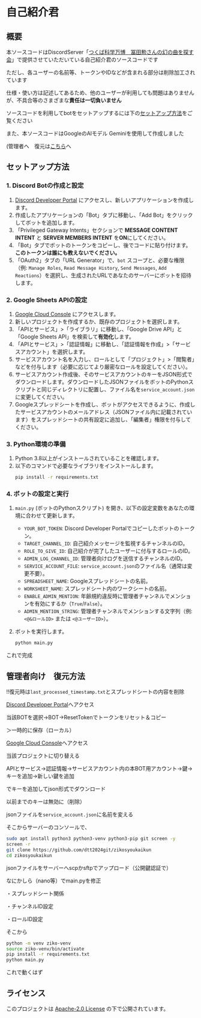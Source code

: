# 自己紹介君

## 概要
本ソースコードはDiscordServer「[つくば科学万博　冨田勲さんの幻の曲を探す会](https://discord.gg/kZFtnEs4HD)」で提供させていただいている自己紹介君のソースコードです

ただし、各ユーザーの名前等、トークンやIDなどが含まれる部分は削除加工されています

仕様・使い方は記述してあるため、他のユーザーが利用しても問題はありませんが、不具合等のさまざまな**責任は一切負いません**

ソースコードを利用してbotをセットアップするには下の[セットアップ方法](https://github.com/dtt2024git/zikosyoukaikun/blob/main/README.md#%E3%82%BB%E3%83%83%E3%83%88%E3%82%A2%E3%83%83%E3%83%97%E6%96%B9%E6%B3%95)をご覧ください

また、本ソースコードはGoogleのAIモデル Geminiを使用して作成しました

(管理者へ　復元は[こちら](https://github.com/dtt2024git/zikosyoukaikun/blob/main/README.md#%E7%AE%A1%E7%90%86%E8%80%85%E5%90%91%E3%81%91%E5%BE%A9%E5%85%83%E6%96%B9%E6%B3%95)へ

## セットアップ方法

### 1. Discord Botの作成と設定
1.  [Discord Developer Portal](https://discord.com/developers/applications) にアクセスし、新しいアプリケーションを作成します。
2.  作成したアプリケーションの「Bot」タブに移動し、「Add Bot」をクリックしてボットを追加します。
3.  「Privileged Gateway Intents」セクションで **MESSAGE CONTENT INTENT** と **SERVER MEMBERS INTENT** を**ON**にしてください。
4.  「Bot」タブでボットのトークンをコピーし、後でコードに貼り付けます。**このトークンは誰にも教えないでください。**
5.  「OAuth2」タブの「URL Generator」で、`bot` スコープと、必要な権限（例: `Manage Roles`, `Read Message History`, `Send Messages`, `Add Reactions`）を選択し、生成されたURLであなたのサーバーにボットを招待します。

### 2. Google Sheets APIの設定
1.  [Google Cloud Console](https://console.cloud.google.com/) にアクセスします。
2.  新しいプロジェクトを作成するか、既存のプロジェクトを選択します。
3.  「APIとサービス」>「ライブラリ」に移動し、「Google Drive API」と「Google Sheets API」を検索して**有効化**します。
4.  「APIとサービス」>「認証情報」に移動し、「認証情報を作成」>「サービスアカウント」を選択します。
5.  サービスアカウント名を入力し、ロールとして「プロジェクト」>「閲覧者」などを付与します（必要に応じてより厳密なロールを設定してください）。
6.  サービスアカウント作成後、そのサービスアカウントのキーをJSON形式でダウンロードします。ダウンロードしたJSONファイルをボットのPythonスクリプトと同じディレクトリに配置し、ファイル名を`service_account.json`に変更してください。
7.  Googleスプレッドシートを作成し、ボットがアクセスできるように、作成したサービスアカウントのメールアドレス（JSONファイル内に記載されています）をスプレッドシートの共有設定に追加し、「編集者」権限を付与してください。

### 3. Python環境の準備
1.  Python 3.8以上がインストールされていることを確認します。
2.  以下のコマンドで必要なライブラリをインストールします。
    ```bash
    pip install -r requirements.txt
    ```

### 4. ボットの設定と実行
1.  `main.py` (ボットのPythonスクリプト) を開き、以下の設定変数をあなたの環境に合わせて更新します。
    -   `YOUR_BOT_TOKEN`: Discord Developer Portalでコピーしたボットのトークン。
    -   `TARGET_CHANNEL_ID`: 自己紹介メッセージを監視するチャンネルのID。
    -   `ROLE_TO_GIVE_ID`: 自己紹介が完了したユーザーに付与するロールのID。
    -   `ADMIN_LOG_CHANNEL_ID`: 管理者向けログを送信するチャンネルのID。
    -   `SERVICE_ACCOUNT_FILE`: `service_account.json`のファイル名（通常は変更不要）。
    -   `SPREADSHEET_NAME`: Googleスプレッドシートの名前。
    -   `WORKSHEET_NAME`: スプレッドシート内のワークシートの名前。
    -   `ENABLE_ADMIN_MENTION`: 年齢規約違反時に管理者チャンネルでメンションを有効にするか（`True`/`False`）。
    -   `ADMIN_MENTION_STRING`: 管理者チャンネルでメンションする文字列（例: `<@&ロールID>` または `<@ユーザーID>`）。

2.  ボットを実行します。
    ```bash
    python main.py
    ```
これで完成

## 管理者向け　復元方法
!!復元時は`last_processed_timestamp.txt`とスプレッドシートの内容を削除

[Discord Developer Portal](https://discord.com/developers/applications)へアクセス

当該BOTを選択->BOT->ResetTokenでトークンをリセット＆コピー

＞一時的に保存（ローカル）

[Google Cloud Console](https://console.cloud.google.com/)へアクセス

当該プロジェクトに切り替える

APIとサービス->認証情報->サービスアカウント内の本BOT用アカウント->鍵->キーを追加->新しい鍵を追加

でキーを追加してjson形式でダウンロード

以前までのキーは無効に（削除）

jsonファイルを`service_account.json`に名前を変える

そこからサーバーのコンソールで、

```bash
sudo apt install python3 python3-venv python3-pip git screen -y
screen -r
git clone https://github.com/dtt2024git/zikosyoukaikun
cd zikosyoukaikun
```

jsonファイルをサーバーへscpかsftpでアップロード（公開鍵認証で）

なにかしら（nano等）でmain.pyを修正

・スプレッドシート関係

・チャンネルID設定

・ロールID設定

そこから

```bash
python -m venv ziko-venv
source ziko-venv/bin/activate
pip install -r requirements.txt
python main.py
```
これで動くはず

## ライセンス
このプロジェクトは [Apache-2.0 License](https://www.apache.org/licenses/LICENSE-2.0) の下で公開されています。
